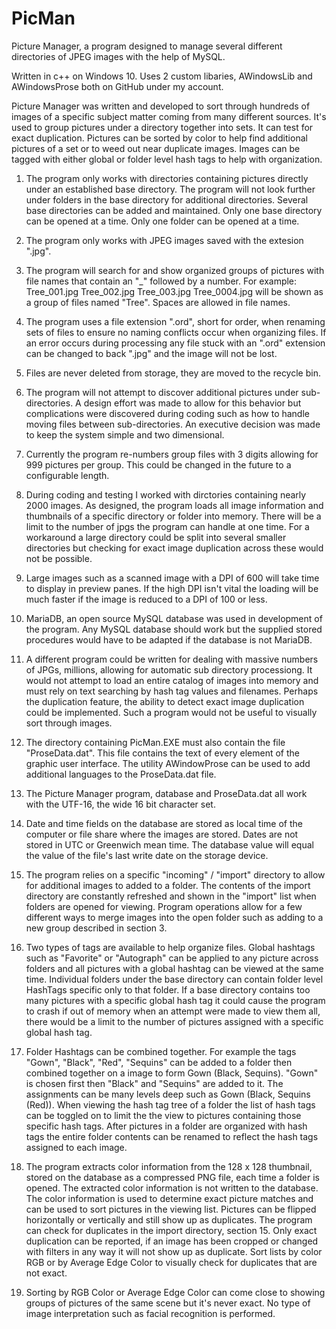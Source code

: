 # PicMan
Picture Manager, a program designed to manage several different directories of JPEG images with the help of MySQL.

Written in c++ on Windows 10.  Uses 2 custom libaries, AWindowsLib and AWindowsProse both on GitHub under my account.

Picture Manager was written and developed to sort through hundreds of images of a specific subject matter coming from many different sources. It's used to group pictures under a directory together into sets.  It can test for exact duplication. Pictures can be sorted by color to help find additional pictures of a set or to weed out near duplicate images. Images can be tagged with either global or folder level hash tags to help with organization.

1) The program only works with directories containing pictures directly under an established base directory. The program will not look further under folders in the base directory for additional directories.  Several base directories can be added and maintained. Only one base directory can be opened at a time.  Only one folder can be opened at a time.

2) The program only works with JPEG images saved with the extesion ".jpg".

3) The program will search for and show organized groups of pictures with file names that contain an "_" followed by a number. For example: Tree_001.jpg Tree_002.jpg Tree_003.jpg Tree_0004.jpg will be shown as a group of files named "Tree". Spaces are allowed in file names.

4) The program uses a file extension ".ord", short for order, when renaming sets of files to ensure no naming conflicts occur when organizing files.  If an error occurs during processing any file stuck with an ".ord" extension  can be changed to back ".jpg" and the image will not be lost.

5) Files are never deleted from storage, they are moved to the recycle bin.

6) The program will not attempt to discover additional pictures under sub-directories. A design effort was made to allow for this behavior but complications were discovered during coding such as how to handle moving files between sub-directories. An executive decision was made to keep the system simple and two dimensional.

7) Currently the program re-numbers group files with 3 digits allowing for 999 pictures per group. This could be changed in the future to a configurable length.

8) During coding and testing I worked with dirctories containing nearly 2000 images. As designed, the program loads all image information and thumbnails of a specific directory or folder into memory. There will be a limit to the number of jpgs the program can handle at one time.  For a workaround a large directory could be split into several smaller directories but checking for exact image duplication across these would not be possible. 

9) Large images such as a scanned image with a DPI of 600 will take time to display in preview panes. If the high DPI isn't vital the loading will be much faster if the image is reduced to a DPI of 100 or less. 

10) MariaDB, an open source MySQL database was used in development of the program.  Any MySQL database should work but the supplied stored procedures would have to be adapted if the database is not MariaDB.

11) A different program could be written for dealing with massive numbers of JPGs, millions, allowing for automatic sub directory processiong.  It would not attempt to load an entire catalog of images into memory and must rely on text searching by hash tag values and filenames. Perhaps the duplication feature, the ability to detect exact image duplication could be implemented. Such a program would not be useful to visually sort through images.

12) The directory containing PicMan.EXE must also contain the file "ProseData.dat".  This file contains the text of every element of the graphic user interface.  The utility AWindowProse can be used to add additional languages to the ProseData.dat file.  

13) The Picture Manager program, database and ProseData.dat all work with the UTF-16, the wide 16 bit character set.

14) Date and time fields on the database are stored as local time of the computer or file share where the images are stored. Dates are not stored in UTC or Greenwich mean time.  The database value will equal the value of the file's last write date on the storage device.  

15) The program relies on a specific "incoming" / "import" directory to allow for additional images to added to a folder.  The contents of the import directory are constantly refreshed and shown in the "import" list when folders are opened for viewing. Program operations allow for a few different ways to merge images into the open folder such as adding to a new group described in section 3.

16) Two types of tags are available to help organize files.  Global hashtags such as "Favorite" or "Autograph" can be applied to any picture across folders and all pictures with a global hashtag can be viewed at the same time.   Individual folders under the base directory can contain folder level HashTags specific only to that folder. If a base directory contains too many pictures with a specific global hash tag it could cause the program to crash if out of memory when an attempt were made to view them all, there would be a limit to the number of pictures assigned with a specific global hash tag.

17) Folder Hashtags can be combined together.  For example the tags "Gown", "Black", "Red", "Sequins" can be added to a folder then combined together on a image to form Gown (Black, Sequins). "Gown" is chosen first then "Black" and "Sequins" are added to it. The assignments can be many levels deep such as Gown (Black, Sequins (Red)). When viewing the hash tag tree of a folder the list of hash tags can be toggled on to limit the the view to pictures containing those specific hash tags. After pictures in a folder are organized with hash tags the entire folder contents can be renamed to reflect the hash tags assigned to each image.

18) The program extracts color information from the 128 x 128 thumbnail, stored on the database as a compressed PNG file, each time a folder is opened.  The extracted color information is not written to the database.  The color information is used to determine exact picture matches and can be used to sort pictures in the viewing list. Pictures can be flipped horizontally or vertically and still show up as duplicates. The program can check for duplicates in the import directory, section 15. Only exact duplication can be reported, if an image has been cropped or changed with filters in any way it will not show up as duplicate. Sort lists by color RGB or by Average Edge Color to visually check for duplicates that are not exact.  

19) Sorting by RGB Color or Average Edge Color can come close to showing groups of pictures of the same scene but it's never exact.  No type of image interpretation such as facial recognition is performed.

